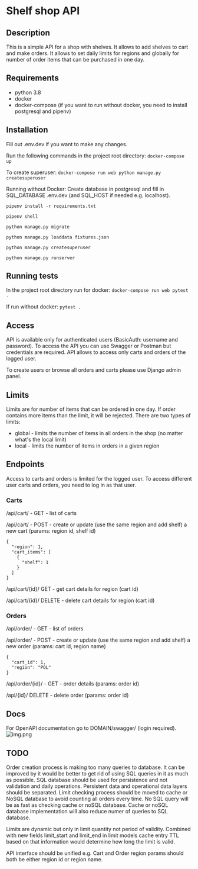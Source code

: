 # Shelf shop API

## Description
This is a simple API for a shop with shelves. It allows to add shelves to cart and make orders.
It allows to set daily limits for regions and globally for number of order items that can be purchased in one day. 

## Requirements
- python 3.8
- docker
- docker-compose
(if you want to run without docker, you need to install postgresql and pipenv)

## Installation
Fill out .env.dev if you want to make any changes.

Run the following commands in the project root directory:
```docker-compose up```

To create superuser:
```docker-compose run web python manage.py createsuperuser```

Running without Docker:
Create database in postgresql and fill in SQL_DATABASE .env.dev (and SQL_HOST if needed e.g. localhost).

```pipenv install -r requirements.txt```
    
```pipenv shell```

```python manage.py migrate```

```python manage.py loaddata fixtures.json```

```python manage.py createsuperuser```

```python manage.py runserver```


## Running tests
In the project root directory run for docker:
```docker-compose run web pytest .```

If run without docker:
```pytest .```

## Access
API is available only for authenticated users (BasicAuth: username and password). To access the API you can use 
Swagger or Postman but credentials are required. API allows to access only carts and orders of the logged user.

To create users or browse all orders and carts please use Django admin panel.

## Limits
Limits are for number of items that can be ordered in one day. If order contains more items than the limit, it will be
rejected.
There are two types of limits:
- global - limits the number of items in all orders in the shop (no matter what's the local limit)
- local - limits the number of items in orders in a given region


## Endpoints
Access to carts and orders is limited for the logged user. To access different user carts and orders, you need to log 
in as that user.
### Carts
/api/cart/ - GET - list of carts

/api/cart/ - POST - create or update (use the same region and add shelf) a new cart (params: region id, shelf id)
```
{
  "region": 1,
  "cart_items": [
    {
      "shelf": 1
    }
  ]
}
```

/api/cart/{id}/ GET - get cart details for region (cart id)

/api/cart/{id}/ DELETE - delete cart details for region (cart id)

### Orders
/api/order/ - GET - list of orders

/api/order/ - POST - create or update (use the same region and add shelf) a new order (params: cart id, region name)
```
{
  "cart_id": 1,
  "region": "POL"
}
```
/api/order/{id}/ - GET - order details (params: order id)

/api/{id}/ DELETE - delete order (params: order id)

## Docs
For OpenAPI documentation go to DOMAIN/swagger/ (login required).
![img.png](img.png)


## TODO
Order creation process is making too many queries to database. It can be improved by it would be better to get rid of 
using SQL queries in it as much as possible. SQL database should be used for persistence and not validation and daily 
operations.
Persistent data and operational data layers should be separated.
Limit checking process should be moved to cache or NoSQL database to avoid counting all orders every time. 
No SQL query will be as fast as checking cache or noSQL database. Cache or noSQL database implementation will also 
reduce numer of queries to SQL database.

Limits are dynamic but only in limit quantity not period of validity. Combined with new fields limit_start and 
limit_end in limit models cache entry TTL based on that information would determine how long the limit is valid.

API interface should be unified e.g. Cart and Order region params should both be either region id or region name.